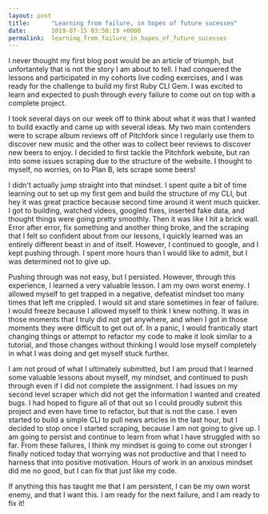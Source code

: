 ```yaml
---
layout: post
title:      "Learning from failure, in hopes of future sucesses"
date:       2019-07-15 03:50:19 +0000
permalink:  learning_from_failure_in_hopes_of_future_sucesses
---
```



I never thought my first blog post would be an article of triumph, but unfortantely that is not the story I am about to tell. I had conquered the lessons and participated in my cohorts live coding exercises, and I was ready for the challenge to build my first Ruby CLI Gem. I was excited to learn and expected to push through every failure to come out on top with a complete project.

I took several days on our week off to think about what it was that I wanted to build exactly and came up with several ideas. My two main contenders were to scrape album reviews off of Pitchfork since I regularly use them to discover new music and the other was to collect beer reviews to discover new beers to enjoy. I decided to first tackle the Pitchfork website, but ran into some issues scraping due to the structure of the website. I thought to myself, no worries, on to Plan B, lets scrape some beers!

I didn't actually jump straight into that mindset. I spent quite a bit of time learning out to set up my first gem and build the structure of my CLI, but hey it was great practice because second time around it went much quicker. I got to building, watched videos, googled fixes, inserted fake data, and thought things were going pretty smoothly. Then it was like I hit a brick wall. Error after error, fix something and another thing broke, and the scraping that I felt so confident about from our lessons, I quickly learned was an entirely different beast in and of itself. However, I continued to google, and I kept pushing through. I spent more hours than I would like to admit, but I was determined not to give up.

Pushing through was not easy, but I persisted. However, through this experience, I learned a very valuable lesson. I am my own worst enemy. I allowed myself to get trapped in a negative, defeatist mindset too many times that left me crippled. I would sit and stare sometimes in fear of failure. I would freeze because I allowed myself to think I knew nothing. It was in those moments that I truly did not get anywhere, and when I got in those moments they were difficult to get out of. In a panic, I would frantically start changing things or attempt to refactor my code to make it look similar to a tutorial, and those changes without thinking I would lose myself completely in what I was doing and get myself stuck further. 

I am not proud of what I ultimately submitted, but I am proud that I learned some valuable lessons about myself, my mindset, and continued to push through even if I did not complete the assignment. I had issues on my second level scraper which did not get the information I wanted and created bugs. I had hoped to figure all of that out so I could proudly submit this project and even have time to refactor, but that is not the case. I even started to build a simple CLI to pull news articles in the last hour, but I decided to stop once I started scraping, because I am not going to give up. I am going to persist and continue to learn from what I have struggled with so far. From these failures, I think my mindset is going to come out stronger I finally noticed today that worrying was not productive and that I need to harness that into positive motivation. Hours of work in an anxious mindset did me no good, but I can fix that just like my code.

If anything this has taught me that I am persistent, I can be my own worst enemy, and that I want this. I am ready for the next failure, and I am ready to fix it!
